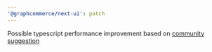 ```yaml
---
'@graphcommerce/next-ui': patch
---
```


Possible typescript performance improvement based on [community suggestion](https://gist.github.com/casamia918/dafd630a1cdd81935a4587297acaae00)
